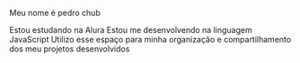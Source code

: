 Meu nome é pedro chub

Estou estudando na Alura
Estou me desenvolvendo na linguagem JavaScript
Utilizo esse espaço para minha organização e compartilhamento dos meu projetos desenvolvidos
